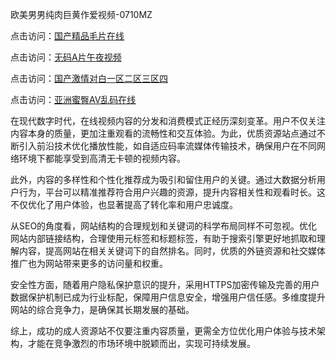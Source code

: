 欧美男男纯肉巨黄作爱视频-0710MZ

点击访问：<a href="https://heiliaoxqkkct.pages.dev">国产精品毛片在线</a>

点击访问：<a href="https://heiliaozj3tjd.pages.dev">无码A片午夜视频</a>

点击访问：<a href="https://heiliaoow5kzm.pages.dev">国产激情对白一区二区三区四</a>

点击访问：<a href="https://heiliaoll4qsx.pages.dev">亚洲蜜臀AV乱码在线</a>

在现代数字时代，在线视频内容的分发和消费模式正经历深刻变革。用户不仅关注内容本身的质量，更加注重观看的流畅性和交互体验。为此，优质资源站点通过不断引入前沿技术优化播放性能，如自适应码率流媒体传输技术，确保用户在不同网络环境下都能享受到高清无卡顿的视频内容。

此外，内容的多样性和个性化推荐成为吸引和留住用户的关键。通过大数据分析用户行为，平台可以精准推荐符合用户兴趣的资源，提升内容相关性和观看时长。这不仅优化了用户体验，也显著提高了转化率和用户忠诚度。

从SEO的角度看，网站结构的合理规划和关键词的科学布局同样不可忽视。优化网站内部链接结构，合理使用元标签和标题标签，有助于搜索引擎更好地抓取和理解内容，提高网站在相关关键词下的自然排名。同时，优质的外链资源和社交媒体推广也为网站带来更多的访问量和权重。

安全性方面，随着用户隐私保护意识的提升，采用HTTPS加密传输及完善的用户数据保护机制已成为行业标配，保障用户信息安全，增强用户信任感。多维度提升网站的综合竞争力，是确保其长期发展的基础。

综上，成功的成人资源站不仅要注重内容质量，更需全方位优化用户体验与技术架构，才能在竞争激烈的市场环境中脱颖而出，实现可持续发展。

<span style="display:none;">[Canonical link]( https://github.com/pls20250710/riben54506 ）</span>

